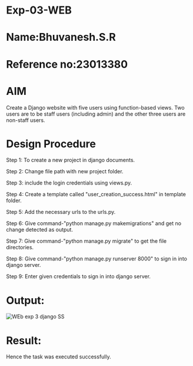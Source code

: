 # Exp-03-WEB
# Name:Bhuvanesh.S.R
# Reference no:23013380
# AIM
Create a Django website with five users using function-based views. Two users are to be staff users (including admin) and the other three users are non-staff users.

# Design Procedure
Step 1:
To create a new project in django documents.

Step 2:
Change file path with new project folder.

Step 3:
include the login credentials using views.py.

Step 4:
Create a template called "user_creation_success.html" in template folder.

Step 5:
Add the necessary urls to the urls.py.

Step 6:
Give command-"python manage.py makemigrations" and get no change detected as output.

Step 7:
Give command-"python manage.py migrate" to get the file directories.

Step 8:
Give command-"python manage.py runserver 8000" to sign in into django server.

Step 9:
Enter given credentials to sign in into django server.

# Output:
![WEb exp 3 django SS](https://github.com/Bhuvanesh-Suresh/ODD2023-WT-Ex-02-Admin/assets/145742661/00242ecb-ef44-46b8-bdea-80843f711a8c)


# Result:
Hence the task was executed successfully.
